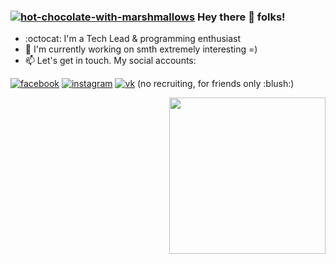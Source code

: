 ### <a href="https://github.com/OlgaGolovkina"><img src="https://img.icons8.com/clouds/100/000000/hot-chocolate-with-marshmallows.png" alt="hot-chocolate-with-marshmallows"/></a> Hey there 👋 folks! 

- :octocat: I'm a Tech Lead & programming enthusiast
- 🐣 I'm currently working on smth extremely interesting =)
- 📫 Let's get in touch. My social accounts: 
<p align="left">
  <a href="https://www.facebook.com/coddess"><img src="https://img.icons8.com/bubbles/75/000000/facebook-circled.png" alt="facebook"/></a>
  <a href="https://www.instagram.com/september013"><img src="https://img.icons8.com/bubbles/75/000000/instagram-new.png" alt="instagram"/></a>
  <a href="https://vk.com/id239398325"><img src="https://img.icons8.com/bubbles/75/000000/vk-com.png" alt="vk"/></a> (no recruiting, for friends only :blush:)
  </p>

<p align="right">
 <img src="https://media.giphy.com/media/WUlplcMpOCEmTGBtBW/giphy.gif" width="250">
</p>
